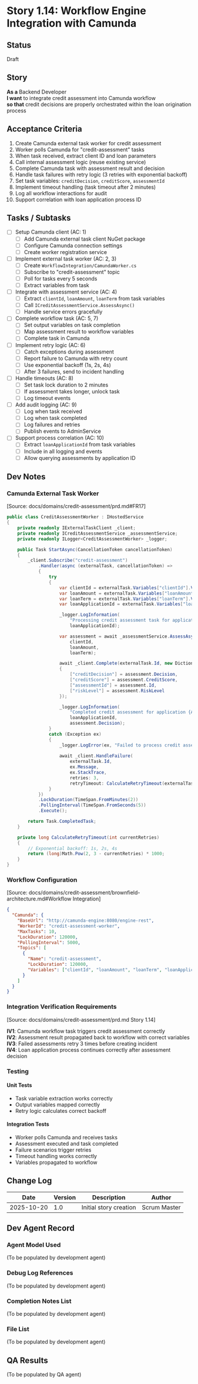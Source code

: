 # Story 1.14: Workflow Engine Integration with Camunda

## Status
Draft

## Story
**As a** Backend Developer  
**I want** to integrate credit assessment into Camunda workflow  
**so that** credit decisions are properly orchestrated within the loan origination process

## Acceptance Criteria

1. Create Camunda external task worker for credit assessment
2. Worker polls Camunda for "credit-assessment" tasks
3. When task received, extract client ID and loan parameters
4. Call internal assessment logic (reuse existing service)
5. Complete Camunda task with assessment result and decision
6. Handle task failures with retry logic (3 retries with exponential backoff)
7. Set task variables: `creditDecision`, `creditScore`, `assessmentId`
8. Implement timeout handling (task timeout after 2 minutes)
9. Log all workflow interactions for audit
10. Support correlation with loan application process ID

## Tasks / Subtasks

- [ ] Setup Camunda client (AC: 1)
  - [ ] Add Camunda external task client NuGet package
  - [ ] Configure Camunda connection settings
  - [ ] Create worker registration service

- [ ] Implement external task worker (AC: 2, 3)
  - [ ] Create `WorkflowIntegration/CamundaWorker.cs`
  - [ ] Subscribe to "credit-assessment" topic
  - [ ] Poll for tasks every 5 seconds
  - [ ] Extract variables from task

- [ ] Integrate with assessment service (AC: 4)
  - [ ] Extract `clientId`, `loanAmount`, `loanTerm` from task variables
  - [ ] Call `ICreditAssessmentService.AssessAsync()`
  - [ ] Handle service errors gracefully

- [ ] Complete workflow task (AC: 5, 7)
  - [ ] Set output variables on task completion
  - [ ] Map assessment result to workflow variables
  - [ ] Complete task in Camunda

- [ ] Implement retry logic (AC: 6)
  - [ ] Catch exceptions during assessment
  - [ ] Report failure to Camunda with retry count
  - [ ] Use exponential backoff (1s, 2s, 4s)
  - [ ] After 3 failures, send to incident handling

- [ ] Handle timeouts (AC: 8)
  - [ ] Set task lock duration to 2 minutes
  - [ ] If assessment takes longer, unlock task
  - [ ] Log timeout events

- [ ] Add audit logging (AC: 9)
  - [ ] Log when task received
  - [ ] Log when task completed
  - [ ] Log failures and retries
  - [ ] Publish events to AdminService

- [ ] Support process correlation (AC: 10)
  - [ ] Extract `loanApplicationId` from task variables
  - [ ] Include in all logging and events
  - [ ] Allow querying assessments by application ID

## Dev Notes

### Camunda External Task Worker
[Source: docs/domains/credit-assessment/prd.md#FR17]

```csharp
public class CreditAssessmentWorker : IHostedService
{
    private readonly IExternalTaskClient _client;
    private readonly ICreditAssessmentService _assessmentService;
    private readonly ILogger<CreditAssessmentWorker> _logger;

    public Task StartAsync(CancellationToken cancellationToken)
    {
        _client.Subscribe("credit-assessment")
            .Handler(async (externalTask, cancellationToken) =>
            {
                try
                {
                    var clientId = externalTask.Variables["clientId"].Value;
                    var loanAmount = externalTask.Variables["loanAmount"].Value;
                    var loanTerm = externalTask.Variables["loanTerm"].Value;
                    var loanApplicationId = externalTask.Variables["loanApplicationId"].Value;

                    _logger.LogInformation(
                        "Processing credit assessment task for application {ApplicationId}",
                        loanApplicationId);

                    var assessment = await _assessmentService.AssessAsync(
                        clientId,
                        loanAmount,
                        loanTerm);

                    await _client.Complete(externalTask.Id, new Dictionary<string, object>
                    {
                        ["creditDecision"] = assessment.Decision,
                        ["creditScore"] = assessment.CreditScore,
                        ["assessmentId"] = assessment.Id,
                        ["riskLevel"] = assessment.RiskLevel
                    });

                    _logger.LogInformation(
                        "Completed credit assessment for application {ApplicationId}: {Decision}",
                        loanApplicationId,
                        assessment.Decision);
                }
                catch (Exception ex)
                {
                    _logger.LogError(ex, "Failed to process credit assessment task");
                    
                    await _client.HandleFailure(
                        externalTask.Id,
                        ex.Message,
                        ex.StackTrace,
                        retries: 3,
                        retryTimeout: CalculateRetryTimeout(externalTask.Retries));
                }
            })
            .LockDuration(TimeSpan.FromMinutes(2))
            .PollingInterval(TimeSpan.FromSeconds(5))
            .Execute();

        return Task.CompletedTask;
    }

    private long CalculateRetryTimeout(int currentRetries)
    {
        // Exponential backoff: 1s, 2s, 4s
        return (long)Math.Pow(2, 3 - currentRetries) * 1000;
    }
}
```

### Workflow Configuration
[Source: docs/domains/credit-assessment/brownfield-architecture.md#Workflow Integration]

```json
{
  "Camunda": {
    "BaseUrl": "http://camunda-engine:8080/engine-rest",
    "WorkerId": "credit-assessment-worker",
    "MaxTasks": 10,
    "LockDuration": 120000,
    "PollingInterval": 5000,
    "Topics": [
      {
        "Name": "credit-assessment",
        "LockDuration": 120000,
        "Variables": ["clientId", "loanAmount", "loanTerm", "loanApplicationId"]
      }
    ]
  }
}
```

### Integration Verification Requirements
[Source: docs/domains/credit-assessment/prd.md Story 1.14]

**IV1**: Camunda workflow task triggers credit assessment correctly  
**IV2**: Assessment result propagated back to workflow with correct variables  
**IV3**: Failed assessments retry 3 times before creating incident  
**IV4**: Loan application process continues correctly after assessment decision

### Testing

#### Unit Tests
- Task variable extraction works correctly
- Output variables mapped correctly
- Retry logic calculates correct backoff

#### Integration Tests
- Worker polls Camunda and receives tasks
- Assessment executed and task completed
- Failure scenarios trigger retries
- Timeout handling works correctly
- Variables propagated to workflow

## Change Log

| Date | Version | Description | Author |
|------|---------|-------------|--------|
| 2025-10-20 | 1.0 | Initial story creation | Scrum Master |

## Dev Agent Record

### Agent Model Used
(To be populated by development agent)

### Debug Log References
(To be populated by development agent)

### Completion Notes List
(To be populated by development agent)

### File List
(To be populated by development agent)

## QA Results
(To be populated by QA agent)
